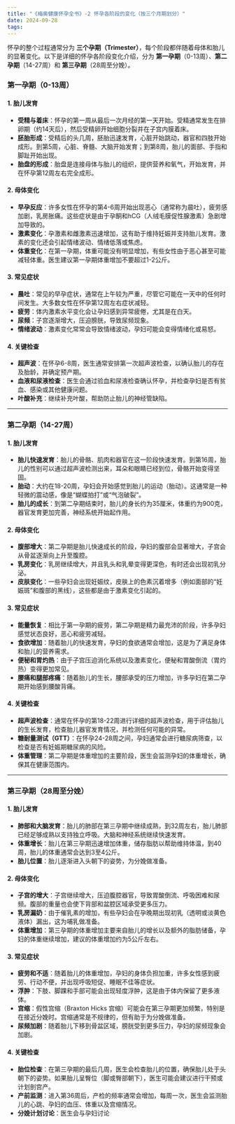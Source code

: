 ```yaml
---
title: "《梅奥健康怀孕全书》-2 怀孕各阶段的变化（按三个月期划分）"
date: 2024-09-28
tags:
---
```


怀孕的整个过程通常分为 **三个孕期（Trimester）**，每个阶段都伴随着母体和胎儿的显著变化。以下是详细的怀孕各阶段变化介绍，分为 **第一孕期**（0-13周）、**第二孕期**（14-27周）和 **第三孕期**（28周至分娩）。

### **第一孕期（0-13周）**

#### 1. **胎儿发育**

- **受精与着床**：怀孕的第一周从最后一次月经的第一天开始。受精通常发生在排卵期（约14天后），然后受精卵开始细胞分裂并在子宫内膜着床。
- **胚胎形成**：受精后的头几周，胚胎迅速发育，心脏开始跳动，器官和四肢开始成形。到第5周，心脏、脊髓、大脑开始发育；到第8周，胎儿的面部、手指和脚趾开始出现。
- **胎盘的形成**：胎盘是连接母体与胎儿的组织，提供营养和氧气，开始发育，并在怀孕第12周左右完全成形。

#### 2. **母体变化**

- **早孕反应**：许多女性在怀孕的第4-6周开始出现恶心（通常称为晨吐），疲劳感加剧，乳房胀痛。这些症状是由于孕酮和hCG（人绒毛膜促性腺激素）急剧增加导致的。
- **激素变化**：孕激素和雌激素迅速增加，这有助于维持妊娠并支持胎儿发育。激素的变化还会引起情绪波动、情绪低落或焦虑。
- **体重变化**：在第一孕期，体重可能没有明显增加，有些女性由于恶心甚至可能减轻体重。医生建议第一孕期体重增加不要超过1-2公斤。

#### 3. **常见症状**

- **晨吐**：常见的早孕症状，通常在上午较为严重，尽管它可能在一天中的任何时间发生。大多数女性在怀孕第12周左右症状减轻。
- **疲劳**：体内激素水平变化会让孕妇感到异常疲倦，尤其是在白天。
- **尿频**：子宫逐渐增大，压迫膀胱，导致尿频现象。
- **情绪波动**：激素变化常常会导致情绪波动，孕妇可能会变得情绪化或易怒。

#### 4. **关键检查**

- **超声波**：在怀孕6-8周，医生通常安排第一次超声波检查，以确认胎儿的存在及胎龄，并确定预产期。
- **血液和尿液检查**：医生会通过验血和尿液检查确认怀孕，并检查孕妇是否有贫血、感染或其他健康问题。
- **叶酸补充**：继续补充叶酸，帮助防止胎儿的神经管缺陷。

------

### **第二孕期（14-27周）**

#### 1. **胎儿发育**

- **胎儿快速发育**：胎儿的骨骼、肌肉和器官在这一阶段快速发育。到第16周，胎儿的性别可以通过超声波检测出来，耳朵和眼睛已经到位，骨骼开始变得坚固。
- **胎动**：大约在18-20周，孕妇会开始感觉到胎儿的运动（胎动）。这通常是一种轻微的震动感，像是“蝴蝶拍打”或“气泡破裂”。
- **胎儿的成长**：到第二孕期结束时，胎儿的身长约为35厘米，体重约为900克，器官发育更加完善，神经系统开始起作用。

#### 2. **母体变化**

- **腹部增大**：第二孕期是胎儿快速成长的阶段，孕妇的腹部会显著增大，子宫会从骨盆逐渐向上升至腹腔。
- **乳房变化**：乳房继续增大，并且乳头和乳晕变得更深色，有时还会出现初乳分泌。
- **皮肤变化**：一些孕妇会出现妊娠纹，皮肤上的色素沉着增多（例如面部的“妊娠斑”和腹部的黑线），这些都是由于激素变化引起的。

#### 3. **常见症状**

- **能量恢复**：相比于第一孕期的疲劳，第二孕期是精力最充沛的阶段，许多孕妇感觉状态良好，恶心和疲劳减轻。
- **食欲增加**：随着胎儿的快速发育，孕妇的食欲通常会增加，这是为了满足身体和胎儿的营养需求。
- **便秘和胃灼热**：由于子宫压迫消化系统以及激素变化，便秘和胃酸倒流（胃灼热）变得更加常见。
- **腰痛和腿部疼痛**：随着胎儿的生长，腰部承受的压力增加，许多孕妇在第二孕期开始感到腰酸背痛。

#### 4. **关键检查**

- **超声波检查**：通常在怀孕的第18-22周进行详细的超声波检查，用于评估胎儿的生长发育，检查胎儿器官发育情况，并检测任何可能的异常。
- **糖耐量测试（GTT）**：在怀孕24-28周之间，孕妇通常会进行糖尿病筛查，以检查是否有妊娠期糖尿病的风险。
- **体重管理**：第二孕期是体重增加的主要阶段，医生会监测孕妇的体重增长，确保其在健康范围内。

------

### **第三孕期（28周至分娩）**

#### 1. **胎儿发育**

- **肺部和大脑发育**：胎儿的肺部在第三孕期中继续成熟，到32周左右，胎儿肺部已经足够成熟以支持独立呼吸。大脑和神经系统继续快速发育。
- **体重增长**：胎儿在第三孕期迅速增加体重，储存脂肪以帮助维持体温，到40周，胎儿的体重通常会达到3至4公斤。
- **胎儿位置**：胎儿逐渐进入头朝下的姿势，为分娩做准备。

#### 2. **母体变化**

- **子宫的增大**：子宫继续增大，压迫腹腔器官，导致胃酸倒流、呼吸困难和尿频。腹部的重量也会使下背部和盆腔区域承受更多压力。
- **乳房漏奶**：由于催乳素的增加，有些孕妇会在孕晚期出现初乳（透明或淡黄色液体）漏出，这为哺乳做准备。
- **体重增加**：第三孕期的体重增加主要来自胎儿的增长以及额外的脂肪储备，孕妇的体重继续增加，建议的体重增加约为5公斤左右。

#### 3. **常见症状**

- **疲劳和不适**：随着胎儿的体重增加，孕妇的身体负担加重，许多女性感到疲劳、行动不便，并出现呼吸短促、睡眠不佳等症状。
- **浮肿**：下肢、脚踝和手部可能会出现轻度浮肿，这是由于体内保留了更多液体。
- **宫缩**：假性宫缩（Braxton Hicks 宫缩）可能会在第三孕期更加频繁，特别是在接近分娩时。宫缩通常是不规律的，但有助于为分娩做准备。
- **尿频加剧**：随着胎儿下移到骨盆区域，膀胱受到更多压力，孕妇的尿频现象会加剧。

#### 4. **关键检查**

- **胎位检查**：在第三孕期的最后几周，医生会检查胎儿的位置，确保胎儿处于头朝下的姿势。如果胎儿呈臀位（脚或臀部朝下），医生可能会建议进行干预或计划剖宫产。
- **产前监测**：进入第36周后，产检的频率通常会增加，每周一次，医生会监测胎儿的心跳、孕妇的血压、体重以及宫缩情况。
- **分娩计划讨论**：医生会与孕妇讨论
